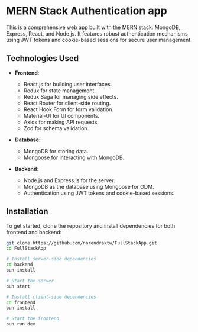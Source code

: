 # MERN Stack Authentication app

This is a comprehensive web app built with the MERN stack: MongoDB, Express, React, and Node.js. It features robust authentication mechanisms using JWT tokens and cookie-based sessions for secure user management.

## Technologies Used

- **Frontend**:
  - React.js for building user interfaces.
  - Redux for state management.
  - Redux Saga for managing side effects.
  - React Router for client-side routing.
  - React Hook Form for form validation.
  - Material-UI for UI components.
  - Axios for making API requests.
  - Zod for schema validation.

- **Database**:
  - MongoDB for storing data.
  - Mongoose for interacting with MongoDB.  

- **Backend**:
  - Node.js and Express.js for the server.
  - MongoDB as the database using Mongoose for ODM.
  - Authentication using JWT tokens and cookie-based sessions.
  
## Installation

To get started, clone the repository and install dependencies for both frontend and backend:

```bash
git clone https://github.com/narendraktw/FullStackApp.git
cd FullStackApp

# Install server-side dependencies
cd backend
bun install

# Start the server
bun start

# Install client-side dependencies
cd frontend
bun install

# Start the frontend
bun run dev


